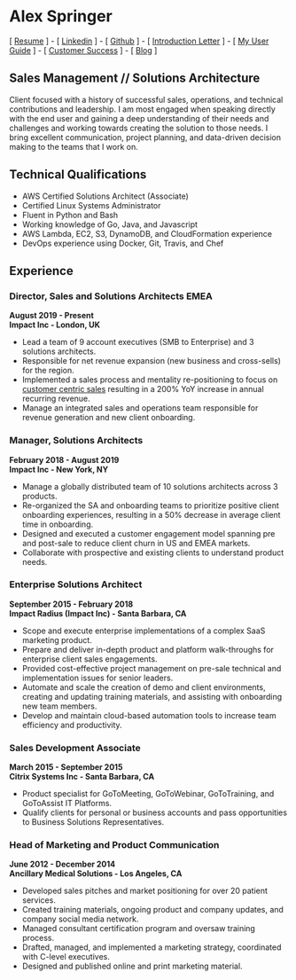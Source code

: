 ﻿<html xmlns="http://www.w3.org/1999/xhtml">
<head>
  <meta http-equiv="Content-Type" content="text/html; charset=utf-8" />
  <meta http-equiv="Content-Style-Type" content="text/css" />
  <title>Alex Springer - Sales and Solutions</title>
  <style type="text/css">code{white-space: pre;}</style>
  <link rel="stylesheet" href="resume-css-stylesheet.css" type="text/css" />
</head>
<body>

# Alex Springer
[ [Resume](https://jalexspringer.github.io/resume.html) ] - [ [Linkedin]( https://linkedin.com/in/jalexspringer ) ] - [ [Github](https://github.com/jalexspringer ) ] - [ [Introduction Letter](https://jalexspringer.github.io/intro.html) ] - [ [My User Guide](https://jalexspringer.github.io/user_guide.html) ] - [ [Customer Success](https://jalexspringer.github.io/cc_sales.html) ] - [ [Blog](https://deeplineproject.com) ]

## Sales Management // Solutions Architecture

Client  focused  with  a  history  of  successful  sales,  operations,  and  technical contributions  and  leadership.  I  am  most  engaged  when speaking  directly  with  the  end  user  and  gaining  a  deep  understanding  of  their needs  and  challenges  and  working  towards  creating  the  solution  to  those  needs. I  bring  excellent  communication,  project  planning,  and  data-driven  decision making  to  the  teams  that  I  work  on.


## Technical Qualifications
- AWS Certified Solutions Architect (Associate) 
- Certified Linux Systems Administrator
- Fluent in Python and Bash
- Working knowledge of Go, Java, and Javascript
- AWS Lambda, EC2, S3, DynamoDB, and CloudFormation experience
- DevOps experience using Docker, Git, Travis, and Chef

## Experience

### Director, Sales and Solutions Architects EMEA
**August 2019 - Present**  
**Impact Inc - London, UK**

- Lead a team of 9 account executives (SMB to Enterprise) and 3 solutions architects.
- Responsible for net revenue expansion (new business and cross-sells) for the region.
- Implemented a sales process and mentality re-positioning to focus on [customer centric sales](https://jalexspringer.github.io/cc_sales.html) resulting in a 200% YoY increase in annual recurring revenue.
- Manage an integrated sales and operations team responsible for revenue generation and new client onboarding.

### Manager, Solutions Architects
**February 2018 - August 2019**  
**Impact Inc - New York, NY**

- Manage  a  globally distributed team  of  10  solutions  architects  across  3  products.
- Re-organized  the  SA  and  onboarding  teams  to  prioritize  positive  client onboarding  experiences,  resulting  in  a  50%  decrease  in  average  client  time in  onboarding.
- Designed  and  executed  a  customer  engagement  model  spanning  pre  and post-sale  to  reduce  client  churn  in  US  and  EMEA  markets.
- Collaborate  with  prospective  and  existing  clients  to  understand  product needs.

### Enterprise Solutions Architect
**September 2015 - February 2018**  
**Impact Radius (Impact Inc) - Santa Barbara, CA**

- Scope  and  execute  enterprise  implementations  of  a  complex  SaaS marketing  product.
- Prepare  and  deliver  in-depth  product  and  platform  walk-throughs  for enterprise client  sales  engagements. 
- Provided  cost-effective  project  management  on  pre-sale  technical  and implementation issues for  senior  leaders. 
- Automate and scale the creation of  demo and client environments, creating  and  updating  training  materials,  and  assisting  with onboarding  new  team  members.
- Develop and maintain cloud-based  automation  tools  to  increase  team  efficiency  and  productivity.

### Sales Development Associate
**March 2015 - September 2015**  
**Citrix Systems Inc - Santa Barbara, CA** 

- Product  specialist  for  GoToMeeting,  GoToWebinar,  GoToTraining, and  GoToAssist  IT Platforms.
- Qualify  clients  for  personal  or  business accounts  and pass  opportunities  to  Business  Solutions Representatives.

### Head of Marketing and Product Communication
**June 2012 - December 2014**  
**Ancillary Medical Solutions - Los Angeles, CA**

- Developed  sales  pitches  and  market  positioning  for  over  20  patient services.
- Created  training  materials,  ongoing  product  and  company  updates,  and company  social  media  network.
- Managed  consultant  certification  program  and  oversaw  training  process.
- Drafted,  managed,  and  implemented  a  marketing  strategy,  coordinated  with C-level executives. 
- Designed  and  published  online  and  print  marketing  material.
